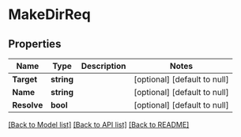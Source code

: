 # MakeDirReq

## Properties
Name | Type | Description | Notes
------------ | ------------- | ------------- | -------------
**Target** | **string** |  | [optional] [default to null]
**Name** | **string** |  | [optional] [default to null]
**Resolve** | **bool** |  | [optional] [default to null]

[[Back to Model list]](../README.md#documentation-for-models) [[Back to API list]](../README.md#documentation-for-api-endpoints) [[Back to README]](../README.md)


